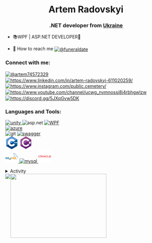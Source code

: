
<h1 align="center"> Artem Radovskyi </h1>
<h3 align="center">.NET developer from <a href="https://en.wikipedia.org/wiki/Ukraine"/>Ukraine</a></h3>



- 📚WPF | ASP.NET DEVELOPER🔧

- 📮 How to reach me  <a href="https://t.me/Funeraldate" target="blank"><img align="center" src="https://www.vectorlogo.zone/logos/telegram/telegram-icon.svg" alt="@funeraldate" height="25" width="25" /></a>
                 <!-- SOCIALS -->  
<h3 align="left">Connect with me:</h3>
<p align="left">
<a href="https://twitter.com/@artem74572329" target="blank"><img align="center" src="https://toppng.com/uploads/thumbnail/twitter-x-logo-white-logo-icon-hd-png-11690219118w7pwmum0st.png" alt="@artem74572329" height="30" width="30" /></a>
<a href="https://www.linkedin.com/in/artem-radovskyi-611020259/" target="blank"><img align="center" src="https://raw.githubusercontent.com/rahuldkjain/github-profile-readme-generator/master/src/images/icons/Social/linked-in-alt.svg" alt="https://www.linkedin.com/in/artem-radovskyi-611020259/" height="30" width="40" /></a>
<a href="https://www.instagram.com/public.cemetery/" target="blank"><img align="center" src="https://raw.githubusercontent.com/rahuldkjain/github-profile-readme-generator/master/src/images/icons/Social/instagram.svg" alt="https://www.instagram.com/public.cemetery/" height="30" width="40" /></a>
<a href="https://www.youtube.com/@nightmarestudio387" target="blank"><img align="center" src="https://raw.githubusercontent.com/rahuldkjain/github-profile-readme-generator/master/src/images/icons/Social/youtube.svg" alt="https://www.youtube.com/channel/ucwg_nvmnossi8i4rbhgwlzw" height="30" width="40" /></a>
<a href="https://discord.gg/https://discord.gg/5JXqGvw5DK" target="blank"><img align="center" src="https://raw.githubusercontent.com/rahuldkjain/github-profile-readme-generator/master/src/images/icons/Social/discord.svg" alt="https://discord.gg/5JXqGvw5DK" height="30" width="40" /></a>
</p>
                 <!-- END SOCIALS -->  
<h3 align="left">Languages and Tools:</h3>
<p align="left">
                  <!-- TOOLS -->

<a href="https://unity.com/" target="_blank" rel="noreferrer">
<img src="https://www.vectorlogo.zone/logos/unity3d/unity3d-icon.svg" alt="unity" width="40" height="40"/> </a>  
<img src="https://www.cleverbit.software/wp-content/uploads/2020/09/Icons-04.png" alt="asp.net" width="40" height="40"/>
  <a href="https://uk.wikipedia.org/wiki/Windows_Presentation_Foundation" target="_blank" rel="noreferrer">
<img src="https://www.stimulsoft.com/images/products/reports-wpf/integration/wpf.svg?v=2" alt="WPF" width="40" height="40"/> </a> 
                <!-- END TOOLS -->
                 <!-- CLOUDS -->
<br>
<a href="https://www.oracle.com/" target="_blank" rel="noreferrer"> 
<img src="https://swimburger.net/media/ppnn3pcl/azure.png" alt="azure" width="40" height="40"/> </a>
                <!-- END CLOUDS -->
                <!-- Services -->
<br>
  <img src="https://www.vectorlogo.zone/logos/git-scm/git-scm-icon.svg" alt="git" width="40" height="40"/>
  <a href="https://en.wikipedia.org/wiki/Swagger_%28software%29" target="_blank" rel="noreferrer">
<img src="https://upload.wikimedia.org/wikipedia/commons/thumb/a/ab/Swagger-logo.png/150px-Swagger-logo.png" alt="swagger" width="40" height="40"/> </a>
<br>
                <!-- End Services -->  
                 <!-- Lenguages -->  
<img src="https://raw.githubusercontent.com/devicons/devicon/master/icons/cplusplus/cplusplus-original.svg" alt="cplusplus" width="40" height="40"/> 
</a> <a href="https://www.w3schools.com/cs/" target="_blank" rel="noreferrer"> 
<img src="https://raw.githubusercontent.com/devicons/devicon/master/icons/csharp/csharp-original.svg" alt="csharp" width="40" height="40"/></a> 
<br>
                 <!-- Databases -->  
<a href="https://www.linux.org/" target="_blank" rel="noreferrer"> 
</a> <a href="https://www.mysql.com/" target="_blank" rel="noreferrer"> <img src="https://raw.githubusercontent.com/devicons/devicon/master/icons/mysql/mysql-original-wordmark.svg" alt="mysql" width="40" height="40"/> </a>
</a> <a href="https://www.microsoft.com/pl-pl/sql-server/sql-server-downloads" target="_blank" rel="noreferrer"> <img src="https://fs.siteor.com/javatech/files/layout/assan/vavatech/img/content/ms_server_bez_tla.png" alt="mysql" width="40" height="40"/> </a>
<a href="https://www.oracle.com/" target="_blank" rel="noreferrer"> 
<img src="https://raw.githubusercontent.com/devicons/devicon/master/icons/oracle/oracle-original.svg" alt="oracle" width="40" height="40"/> </a>
                 <!-- End Databases -->  
</p>  
<div >
  <details >
  <summary> Activity </summary>
<div align="center">
  <img src="https://github-profile-summary-cards.vercel.app/api/cards/profile-details?username=Kisonam&theme=dark">
</div>  
<br/>
 
<p align="center>
  <a href="https://github.com/Ashutosh00710/github-readme-activity-graph">
    <img src="https://github-readme-activity-graph.vercel.app/graph?username=Kisonam&theme=github-compact&hide_border=true">
  </a>       
</p>


<p align="center" > 
  Visitor count
 <br>
  <img src="https://profile-counter.glitch.me/Kisonam/count.svg" width = "270" height = "40"/>
</p>
</details>
</div>

 <div >
    <img align="left" src="https://github-profile-summary-cards.vercel.app/api/cards/stats?username=Kisonam&theme=dark">
    <img align="left" height=200px width=300px 
         src="https://github-readme-stats.vercel.app/api/top-langs/?username=Kisonam&hide_progress=false&theme=dark&hide_border=true">
    </div>

